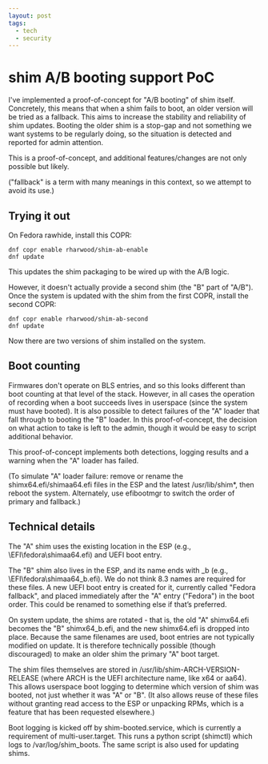 ```yaml
---
layout: post
tags:
  - tech
  - security
---
```


# shim A/B booting support PoC

I've implemented a proof-of-concept for "A/B booting" of shim itself.
Concretely, this means that when a shim fails to boot, an older version will
be tried as a fallback.  This aims to increase the stability and reliability
of shim updates.  Booting the older shim is a stop-gap and not something we
want systems to be regularly doing, so the situation is detected and reported
for admin attention.

This is a proof-of-concept, and additional features/changes are not only
possible but likely.

("fallback" is a term with many meanings in this context, so we attempt to
avoid its use.)

## Trying it out

On Fedora rawhide, install this COPR:

```
dnf copr enable rharwood/shim-ab-enable
dnf update
```

This updates the shim packaging to be wired up with the A/B logic.

However, it doesn't actually provide a second shim (the "B" part of "A/B").
Once the system is updated with the shim from the first COPR, install the
second COPR:

```
dnf copr enable rharwood/shim-ab-second
dnf update
```

Now there are two versions of shim installed on the system.

## Boot counting

Firmwares don't operate on BLS entries, and so this looks different than boot
counting at that level of the stack.  However, in all cases the operation of
recording when a boot succeeds lives in userspace (since the system must have
booted).  It is also possible to detect failures of the "A" loader that fall
through to booting the "B" loader.  In this proof-of-concept, the decision on
what action to take is left to the admin, though it would be easy to script
additional behavior.

This proof-of-concept implements both detections, logging results and a
warning when the "A" loader has failed.

(To simulate "A" loader failure: remove or rename the shimx64.efi/shimaa64.efi
files in the ESP and the latest /usr/lib/shim*, then reboot the system.
Alternately, use efibootmgr to switch the order of primary and fallback.)

## Technical details

The "A" shim uses the existing location in the ESP (e.g.,
\EFI\fedora\shimaa64.efi) and UEFI boot entry.

The "B" shim also lives in the ESP, and its name ends with _b (e.g.,
\EFI\fedora\shimaa64_b.efi).  We do not think 8.3 names are required for these
files.  A new UEFI boot entry is created for it, currently called "Fedora
fallback", and placed immediately after the "A" entry ("Fedora") in the boot
order.  This could be renamed to something else if that’s preferred.

On system update, the shims are rotated - that is, the old "A" shimx64.efi
becomes the "B" shimx64_b.efi, and the new shimx64.efi is dropped into place.
Because the same filenames are used, boot entries are not typically modified
on update.  It is therefore technically possible (though discouraged) to make
an older shim the primary "A" boot target.

The shim files themselves are stored in /usr/lib/shim-ARCH-VERSION-RELEASE
(where ARCH is the UEFI architecture name, like x64 or aa64).  This allows
userspace boot logging to determine which version of shim was booted, not just
whether it was "A" or "B".  (It also allows reuse of these files without
granting read access to the ESP or unpacking RPMs, which is a feature that has
been requested elsewhere.)

Boot logging is kicked off by shim-booted.service, which is currently a
requirement of multi-user.target.  This runs a python script (shimctl) which
logs to /var/log/shim_boots.  The same script is also used for updating shims.
